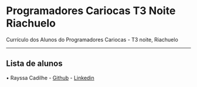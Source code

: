 # Programadores Cariocas T3 Noite Riachuelo
Currículo dos Alunos do Programadores Cariocas - T3 noite, Riachuelo
***
## Lista de alunos
• Rayssa Cadilhe - [Github](https://github.com/raycadilhe/) - [Linkedin](https://www.linkedin.com/in/rayssacadilhe)
